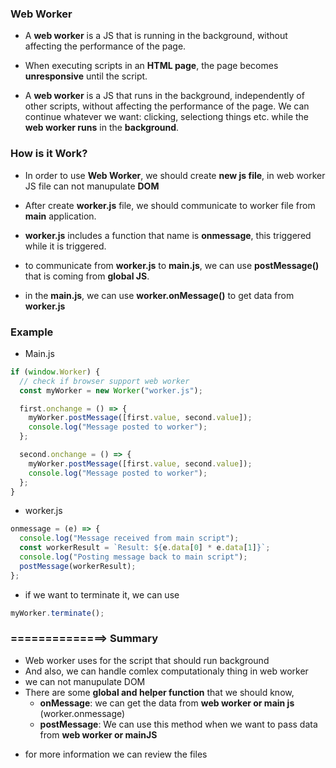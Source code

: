 ### Web Worker

- A **web worker** is a JS that is running in the background, without affecting the performance of the page.

- When executing scripts in an **HTML page**, the page becomes **unresponsive** until the script.

- A **web worker** is a JS that runs in the background, independently of other scripts, without affecting the performance of the page. We can continue whatever we want: clicking, selectiong things etc. while the **web worker runs** in the **background**.

### How is it Work?

- In order to use **Web Worker**, we should create **new js file**, in web worker JS file can not manupulate **DOM**

- After create **worker.js** file, we should communicate to worker file from **main** application.

- **worker.js** includes a function that name is **onmessage**, this triggered while it is triggered.

- to communicate from **worker.js** to **main.js**, we can use **postMessage()** that is coming from **global JS**.

- in the **main.js**, we can use **worker.onMessage()** to get data from **worker.js**

### Example

- Main.js

```js
if (window.Worker) {
  // check if browser support web worker
  const myWorker = new Worker("worker.js");

  first.onchange = () => {
    myWorker.postMessage([first.value, second.value]);
    console.log("Message posted to worker");
  };

  second.onchange = () => {
    myWorker.postMessage([first.value, second.value]);
    console.log("Message posted to worker");
  };
}
```

- worker.js

```js
onmessage = (e) => {
  console.log("Message received from main script");
  const workerResult = `Result: ${e.data[0] * e.data[1]}`;
  console.log("Posting message back to main script");
  postMessage(workerResult);
};
```

- if we want to terminate it, we can use

```js
myWorker.terminate();
```

### ==============> Summary

- Web worker uses for the script that should run background
- And also, we can handle comlex computationaly thing in web worker
- we can not manupulate DOM
- There are some **global and helper function** that we should know,
  - **onMessage**: we can get the data from **web worker or main js** (worker.onmessage)
  - **postMessage**: We can use this method when we want to pass data from **web worker or mainJS**

* for more information we can review the files

